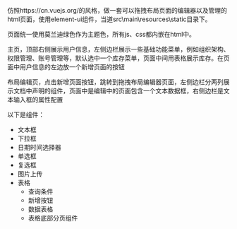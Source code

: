 仿照https://cn.vuejs.org/的风格，做一套可以拖拽布局页面的编辑器以及管理的html页面，使用element-ui组件，当道src\main\resources\static目录下。

页面统一使用莫兰迪绿色作为主题色，所有js、css都内嵌在html中。

主页，顶部右侧展示用户信息，左侧边栏展示一些基础功能菜单，例如组织架构、权限管理、账号管理等，默认选中一个库存菜单，页面中间用表格展示库存。在页面中用户信息的左边放一个新增页面的按钮

布局编辑页，点击新增页面按钮，跳转到拖拽布局编辑器页面，左侧边栏分两列展示文档中声明的组件，页面中是编辑中的页面包含一个文本数据框，右侧边栏是文本输入框的属性配置

以下是组件：

- 文本框
- 下拉框
- 日期时间选择器
- 单选框
- 复选框
- 图片上传
- 表格
    - 查询条件
    - 新增按钮
    - 数据表格
    - 表格底部分页组件
